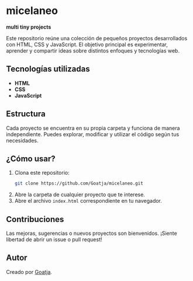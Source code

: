 # micelaneo

**multi tiny projects**

Este repositorio reúne una colección de pequeños proyectos desarrollados con HTML, CSS y JavaScript. El objetivo principal es experimentar, aprender y compartir ideas sobre distintos enfoques y tecnologías web.

## Tecnologías utilizadas

- **HTML**  
- **CSS**  
- **JavaScript**  

## Estructura

Cada proyecto se encuentra en su propia carpeta y funciona de manera independiente. Puedes explorar, modificar y utilizar el código según tus necesidades.

## ¿Cómo usar?

1. Clona este repositorio:
   ```bash
   git clone https://github.com/Goatja/micelaneo.git
   ```
2. Abre la carpeta de cualquier proyecto que te interese.
3. Abre el archivo `index.html` correspondiente en tu navegador.

## Contribuciones

Las mejoras, sugerencias o nuevos proyectos son bienvenidos. ¡Siente libertad de abrir un issue o pull request!

## Autor

Creado por [Goatja](https://github.com/Goatja).